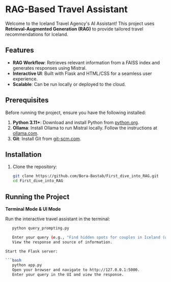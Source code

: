 # RAG-Based Travel Assistant

Welcome to the Iceland Travel Agency's AI Assistant! This project uses **Retrieval-Augmented Generation (RAG)** to provide tailored travel recommendations for Iceland.

## Features
- **RAG Workflow**: Retrieves relevant information from a FAISS index and generates responses using Mistral.
- **Interactive UI**: Built with Flask and HTML/CSS for a seamless user experience.
- **Scalable**: Can be run locally or deployed to the cloud.

## Prerequisites

Before running the project, ensure you have the following installed:

1. **Python 3.11+**: Download and install Python from [python.org](https://www.python.org/).
2. **Ollama**: Install Ollama to run Mistral locally. Follow the instructions at [ollama.com](https://ollama.com).
3. **Git**: Install Git from [git-scm.com](https://git-scm.com/).

## Installation

1. Clone the repository:
   ```bash
   git clone https://github.com/Bora-Bastab/First_dive_into_RAG.git
   cd First_dive_into_RAG

   
## Running the Project

**Terminal Mode & UI Mode**

Run the interactive travel assistant in the terminal:

```bash
   python query_prompting.py

   Enter your query (e.g., "Find hidden spots for couples in Iceland (winter)").
   View the response and source of information.

Start the Flask server:

```bash
   python app.py
   Open your browser and navigate to http://127.0.0.1:5000.
   Enter your query in the UI and view the response.
